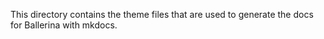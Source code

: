This directory contains the theme files that are used to generate the docs for Ballerina with mkdocs.
